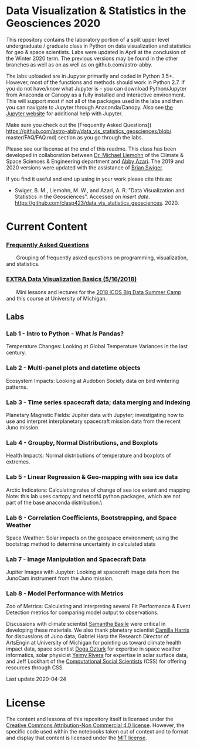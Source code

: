 # Data Visualization & Statistics in the Geosciences 2020

This repository contains the laboratory portion of a split upper level
undergraduate / graduate class in Python on data visualization and statistics
for geo &amp; space scientists.
Labs were updated in April at the conclusion of the Winter 2020 term.
The previous versions may be found in the other branches as well as on as
well as on github.com/astro-abby. 

The labs uploaded are in Jupyter primarily and coded in Python 3.5+.
However, most of the functions and methods should work in Python 2.7.
If you do not have/know what Jupyter is - you can download Python/Jupyter
from Anaconda or Canopy as a fully installed and interactive environment.
This will support most if not all of the packages used in the labs and then
you can navigate to Jupyter through Anaconda/Canopy. Also see
[the Jupyter website](https://www.jupyter.org) for additional help with Jupyter.

Make sure you check out the
[Frequently Asked Questions](
https://github.com/astro-abby/data_vis_statistics_geosciences/blob/
master/FAQ/FAQ.md)
section as you go through the labs. 

Please see our liscense at the end of this readme.
This class has been developed in collaboration between
[Dr. Michael Liemohn](http://clasp.engin.umich.edu/people/liemohn)
of the Climate & Space Sciences & Engineering department and 
[Abby Azari](https://astro-abby.github.io/). The 2019 and 2020 versions were
updated with the assistance of [Brian Swiger](https://github.com/briswi). 

If you find it useful and end up using in your work please cite this as: 
- Swiger, B. M., Liemohn, M. W., and Azari, A. R.
"Data Visualization and Statistics in the Geosciences".
Accessed on *insert date*.
https://github.com/clasp423/data_vis_statistics_geosciences. 2020.



# Current Content

### [Frequently Asked Questions](https://github.com/astro-abby/data_vis_statistics_geosciences/blob/master/FAQ/FAQ.md)  
&nbsp;&nbsp;&nbsp;&nbsp;&nbsp;&nbsp; Grouping of frequently asked questions
on programming, visualization, and statistics.

### [EXTRA Data Visualization Basics (5/16/2018)](https://github.com/astro-abby/data_vis_statistics_geosciences/blob/master/VisualizationBasics/Visualization_Basics.pdf)  
&nbsp;&nbsp;&nbsp;&nbsp;&nbsp;&nbsp; Mini lessons and lectures for the
[2018 ICOS Big Data Summer Camp](https://github.com/ICOSBigDataCamp/2018-summer-camp)
and this course at University of Michigan.

## Labs

### Lab 1 - Intro to Python - What *is* Pandas?

Temperature Changes: Looking at Global Temperature Variances in the
last century.

### Lab 2 - Multi-panel plots and datetime objects

Ecosystem Impacts: Looking at Audobon Society data on bird wintering patterns.

### Lab 3 - Time series spacecraft data; data merging and indexing

Planetary Magnetic Fields: Jupiter data with Jupyter; investigating how to
use and interpret interplanetary
spacecraft mission data from the recent Juno mission.

### Lab 4 - Groupby, Normal Distributions, and Boxplots

Health Impacts: Normal distributions of temperature and boxplots of extremes.

### Lab 5 - Linear Regression & Geo-mapping with sea ice data

Arctic Indicators: Calculating rates of change of sea ice extent and mapping\
Note: this lab uses cartopy and netcdf4 python packages, which are not part of
the base anaconda distribution.\

### Lab 6 - Correlation Coefficients, Bootstrapping, and Space Weather

Space Weather: Solar impacts on the geospace environment; using the bootstrap
method to determine uncertainty in calculated stats

### Lab 7 - Image Manipulation and Spacecraft Data

Jupiter Images with Jupyter: Looking at spacecraft image data from the JunoCam
instrument from the Juno mission.

### Lab 8 - Model Performance with Metrics

Zoo of Metrics: Calculating and interpreting several Fit Performance & Event
Detection metrics for comparing model output to observations.


Discussions with climate scientist
[Samantha Basile](https://www.linkedin.com/in/samanthabasile1/)
were critical in developing these materials.
We also thank planetary scientist [Camilla Harris](https://github.com/cdkharris)
for discussions of Juno data, Gabriel Harp the Research Director of ArtsEngin
at University of Michigan for pointing us toward climate health impact data,
space scientist [Doga Ozturk](http://orcid.org/0000-0002-8071-2707) for
expertise in space weather informatics, solar physicist
[Yeimy Rivera](https://clasp.engin.umich.edu/people/yeimy_rivera/)
for expertise in solar surface data, and Jeff Lockhart of the
[Computational Social Scientists](https://github.com/UM-CSS) (CSS)
for offering resources through CSS.

Last update 2020-04-24

# License
The content and lessons of this repository itself is licensed under the
[Creative Commons Attribution-Non Commercial 4.0 license](https://creativecommons.org/licenses/by-nc/4.0/).
However, the specific code used within the notebooks taken out of context and
to format and display that content is licensed under the
[MIT license](https://choosealicense.com/licenses/mit/).
